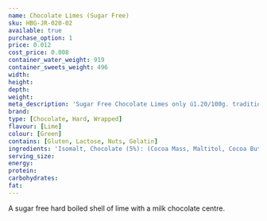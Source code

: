 ```yaml
---
name: Chocolate Limes (Sugar Free)
sku: HBG-JR-020-02
available: true
purchase_option: 1
price: 0.012
cost_price: 0.008
container_water_weight: 919
container_sweets_weight: 496
width: 
height: 
depth: 
weight: 
meta_description: 'Sugar Free Chocolate Limes only ú1.20/100g. traditional sweets and more at Humbugs Confectionery Store. Specialists in satisfying your sweet tooth!'
brand: 
type: [Chocolate, Hard, Wrapped]
flavour: [Lime]
colour: [Green]
contains: [Gluten, Lactose, Nuts, Gelatin]
ingredients: 'Isomalt, Chocolate (5%): (Cocoa Mass, Maltitol, Cocoa Butter, Emulsifier: Soya Lecithin E322), Whole Milk Powder, Citric Acid, Colours: E102, E142; Flavours: Lime Oil'
serving_size: 
energy: 
protein: 
carbohydrates: 
fat: 
---
```

A sugar free hard boiled shell of lime with a milk chocolate centre.